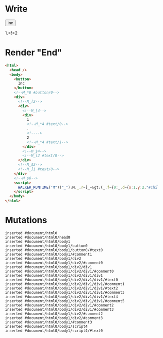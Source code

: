 # Write
  <button>Inc</button><!--M_*0 #button/0--><div><!--M_[2--><div><!--M_[4--><div>1<!--M_*4 #text/0-->.<!>2<!--M_*4 #text/1--></div><!--M_$4--><!--M_]3 #text/0--></div><!--M_$2--><!--M_]1 #text/0--></div><!--M_$0--><script>WALKER_RUNTIME("M")("_");M._.r=[_=>(_.f={0:_.d={x:1,y:2,"#childScope/1":_.e={value:1,"#text/0!":_.a={outer:1,"#childScope/0":_.c={value:2,"#text/0!":_.b={}}}}},1:_.e,2:_.a,3:_.c,4:_.b},_.b._=_.a,_.c["#text/0("]=_._["__tests__/template.marko_2_renderer"](_.a),_.a._=_.d,_.e["#text/0("]=_._["__tests__/template.marko_1_renderer"](_.d),_.f),4,"__tests__/template.marko_2_outer/subscriber",2,"__tests__/template.marko_1_y/subscriber",0,"__tests__/template.marko_0_x",0];M._.w()</script>


# Render "End"
```html
<html>
  <head />
  <body>
    <button>
      Inc
    </button>
    <!--M_*0 #button/0-->
    <div>
      <!--M_[2-->
      <div>
        <!--M_[4-->
        <div>
          1
          <!--M_*4 #text/0-->
          .
          <!---->
          2
          <!--M_*4 #text/1-->
        </div>
        <!--M_$4-->
        <!--M_]3 #text/0-->
      </div>
      <!--M_$2-->
      <!--M_]1 #text/0-->
    </div>
    <!--M_$0-->
    <script>
      WALKER_RUNTIME("M")("_");M._.r=[_=&gt;(_.f={0:_.d={x:1,y:2,"#childScope/1":_.e={value:1,"#text/0!":_.a={outer:1,"#childScope/0":_.c={value:2,"#text/0!":_.b={}}}}},1:_.e,2:_.a,3:_.c,4:_.b},_.b._=_.a,_.c["#text/0("]=_._["__tests__/template.marko_2_renderer"](_.a),_.a._=_.d,_.e["#text/0("]=_._["__tests__/template.marko_1_renderer"](_.d),_.f),4,"__tests__/template.marko_2_outer/subscriber",2,"__tests__/template.marko_1_y/subscriber",0,"__tests__/template.marko_0_x",0];M._.w()
    </script>
  </body>
</html>
```

# Mutations
```
inserted #document/html0
inserted #document/html0/head0
inserted #document/html0/body1
inserted #document/html0/body1/button0
inserted #document/html0/body1/button0/#text0
inserted #document/html0/body1/#comment1
inserted #document/html0/body1/div2
inserted #document/html0/body1/div2/#comment0
inserted #document/html0/body1/div2/div1
inserted #document/html0/body1/div2/div1/#comment0
inserted #document/html0/body1/div2/div1/div1
inserted #document/html0/body1/div2/div1/div1/#text0
inserted #document/html0/body1/div2/div1/div1/#comment1
inserted #document/html0/body1/div2/div1/div1/#text2
inserted #document/html0/body1/div2/div1/div1/#comment3
inserted #document/html0/body1/div2/div1/div1/#text4
inserted #document/html0/body1/div2/div1/div1/#comment5
inserted #document/html0/body1/div2/div1/#comment2
inserted #document/html0/body1/div2/div1/#comment3
inserted #document/html0/body1/div2/#comment2
inserted #document/html0/body1/div2/#comment3
inserted #document/html0/body1/#comment3
inserted #document/html0/body1/script4
inserted #document/html0/body1/script4/#text0
```